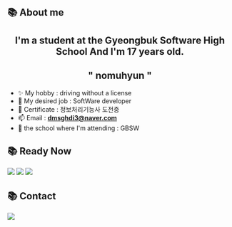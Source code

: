 
## 📚 About me
<h2 align="center">I'm a student at the Gyeongbuk Software High School And I'm 17 years old.</h3>
<h2 align="center">" nomuhyun "</h3>

- ✨ My hobby : driving without a license
- 🧨 My desired job : SoftWare developer
- 📝 Certificate : 정보처리기능사 도전중
- 📫 Email : **dmsghdi3@naver.com**
- 🏫 the school where I'm attending : GBSW

## 📚 Ready Now

<div display="flex">
    <img src="https://img.shields.io/badge/C-red?style=for-the-badge&logo=C&logoColor=white" />
    <img src="https://img.shields.io/badge/html5-%23E34F26.svg?style=for-the-badge&logo=html5&logoColor=white" />
    <img src="https://img.shields.io/badge/css3-%231572B6.svg?style=for-the-badge&logo=css3&logoColor=white" />
</div>

## 📚 Contact 

<a href="https://instagram.com/lee._.bang">
    <img src="https://img.shields.io/badge/Instagram-%23E4405F.svg?style=for-the-badge&logo=Instagram&logoColor=white" />
</a>


